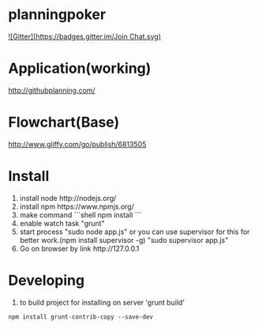 planningpoker
=============
[![Gitter](https://badges.gitter.im/Join Chat.svg)](https://gitter.im/onikiienko/planningpoker?utm_source=badge&utm_medium=badge&utm_campaign=pr-badge&utm_content=badge)

Application(working)
=============
http://githubplanning.com/

Flowchart(Base)
=============
http://www.gliffy.com/go/publish/6813505

Install
=============
<ol>
<li>install node http://nodejs.org/</li>
<li>install npm https://www.npmjs.org/</li>
<li>make command 
```shell 
npm install 
```
</li>
<li>enable watch task "grunt"</li>
<li>start process "sudo node app.js" or you can use supervisor for this for better work.(npm install supervisor -g) "sudo supervisor app.js"</li>
<li>Go on browser by link http://127.0.0.1</li>
</ol>

Developing
=============
<ol>
<li>to build project for installing on server 'grunt build'</li>
</ol>


```shell
npm install grunt-contrib-copy --save-dev
```
